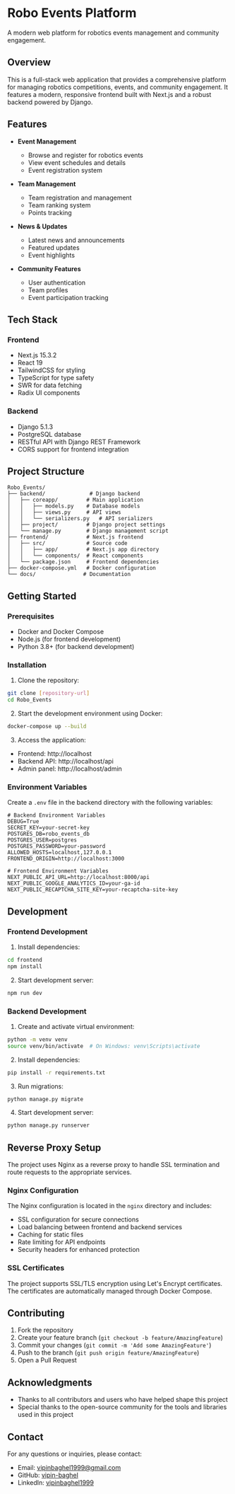 # Robo Events Platform

A modern web platform for robotics events management and community engagement.

## Overview

This is a full-stack web application that provides a comprehensive platform for managing robotics competitions, events, and community engagement. It features a modern, responsive frontend built with Next.js and a robust backend powered by Django.

## Features

- **Event Management**
  - Browse and register for robotics events
  - View event schedules and details
  - Event registration system

- **Team Management**
  - Team registration and management
  - Team ranking system
  - Points tracking

- **News & Updates**
  - Latest news and announcements
  - Featured updates
  - Event highlights

- **Community Features**
  - User authentication
  - Team profiles
  - Event participation tracking

## Tech Stack

### Frontend
- Next.js 15.3.2
- React 19
- TailwindCSS for styling
- TypeScript for type safety
- SWR for data fetching
- Radix UI components

### Backend
- Django 5.1.3
- PostgreSQL database
- RESTful API with Django REST Framework
- CORS support for frontend integration

## Project Structure

```
Robo_Events/
├── backend/              # Django backend
│   ├── coreapp/         # Main application
│   │   ├── models.py    # Database models
│   │   ├── views.py     # API views
│   │   └── serializers.py   # API serializers
│   ├── project/         # Django project settings
│   └── manage.py        # Django management script
├── frontend/            # Next.js frontend
│   ├── src/             # Source code
│   │   ├── app/         # Next.js app directory
│   │   └── components/  # React components
│   └── package.json     # Frontend dependencies
├── docker-compose.yml   # Docker configuration
└── docs/               # Documentation
```

## Getting Started

### Prerequisites

- Docker and Docker Compose
- Node.js (for frontend development)
- Python 3.8+ (for backend development)

### Installation

1. Clone the repository:
```bash
git clone [repository-url]
cd Robo_Events
```

2. Start the development environment using Docker:
```bash
docker-compose up --build
```

3. Access the application:
- Frontend: http://localhost
- Backend API: http://localhost/api
- Admin panel: http://localhost/admin

### Environment Variables

Create a `.env` file in the backend directory with the following variables:

```env
# Backend Environment Variables
DEBUG=True
SECRET_KEY=your-secret-key
POSTGRES_DB=robo_events_db
POSTGRES_USER=postgres
POSTGRES_PASSWORD=your-password
ALLOWED_HOSTS=localhost,127.0.0.1
FRONTEND_ORIGIN=http://localhost:3000

# Frontend Environment Variables
NEXT_PUBLIC_API_URL=http://localhost:8000/api
NEXT_PUBLIC_GOOGLE_ANALYTICS_ID=your-ga-id
NEXT_PUBLIC_RECAPTCHA_SITE_KEY=your-recaptcha-site-key
```

## Development

### Frontend Development

1. Install dependencies:
```bash
cd frontend
npm install
```

2. Start development server:
```bash
npm run dev
```

### Backend Development

1. Create and activate virtual environment:
```bash
python -m venv venv
source venv/bin/activate  # On Windows: venv\Scripts\activate
```

2. Install dependencies:
```bash
pip install -r requirements.txt
```

3. Run migrations:
```bash
python manage.py migrate
```

4. Start development server:
```bash
python manage.py runserver
```

## Reverse Proxy Setup

The project uses Nginx as a reverse proxy to handle SSL termination and route requests to the appropriate services.

### Nginx Configuration

The Nginx configuration is located in the `nginx` directory and includes:

- SSL configuration for secure connections
- Load balancing between frontend and backend services
- Caching for static files
- Rate limiting for API endpoints
- Security headers for enhanced protection

### SSL Certificates

The project supports SSL/TLS encryption using Let's Encrypt certificates. The certificates are automatically managed through Docker Compose.

## Contributing

1. Fork the repository
2. Create your feature branch (`git checkout -b feature/AmazingFeature`)
3. Commit your changes (`git commit -m 'Add some AmazingFeature'`)
4. Push to the branch (`git push origin feature/AmazingFeature`)
5. Open a Pull Request


## Acknowledgments

- Thanks to all contributors and users who have helped shape this project
- Special thanks to the open-source community for the tools and libraries used in this project

## Contact

For any questions or inquiries, please contact:
- Email: [vipinbaghel1999@gmail.com](mailto:vipinbaghel1999@gmail.com)
- GitHub: [vipin-baghel](https://github.com/vipin-baghel)
- LinkedIn: [vipinbaghel1999](https://www.linkedin.com/in/vipinbaghel1999/)



